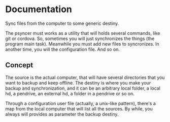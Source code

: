 # Documentation

Sync files from the computer to some generic destiny.

The psyncer must works as a utility that will holds several commands, like git or cordova. So, sometimes you will just synchronizes the things (the program main task). Meanwhile you must add new files to syncronizes. In another time, you will the configuration file. And so on.

## Concept

The source is the actual computer, that will have several directories that you want to backup and keep offline. The destiny is where you make your backup and synchronization, and it can be an arbitrary local folder, a local hd, a pendrive, an external hd, a folder in a pendrive or so on.

Through a configuration user file (actually, a unix-like pattern), there's a map from the local computer that will list all the sources. By while, you always will provides as parameter the backup destiny.